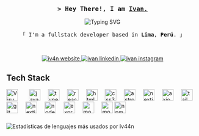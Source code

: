 <h3 align="center">
        <samp>&gt; Hey There!, I am
                <b><a target="_blank" href="https://iv4n.dev">Ivan.</a></b>
        </samp>
</h3>

<p align="center">
    <img src="https://readme-typing-svg.demolab.com?font=Fira+Code&size=18&pause=1000&color=ff2468&center=true&random=false&width=435&lines=Web+Developer;2%2B+years+of+coding+experiencie;Always+learning+new+things" alt="Typing SVG" />
</p>

<p align="center"> 
    <samp>
        「 I'm a fullstack developer based in <b>Lima</b>, <b>Perú</b>. 」
    </samp>
</p>

<br>

<p align="center">
    <a href="https://iv4n.dev" target="_blank">
        <img src="https://img.shields.io/badge/Website-ff1f44?style=for-the-badge&logo=medium&logoColor=white" alt="iv4n website" />
    </a>
    <a href="https://www.linkedin.com/in/iv4n-dev/" target="_blank">
        <img src="https://img.shields.io/badge/LinkedIn-0A66C2?style=for-the-badge&logo=linkedin&logoColor=white" alt="ivan linkedin"/>
    </a>
    <a href="https://www.instagram.com/iv4n.dev/" target="_blank">
        <img src="https://img.shields.io/badge/Instagram-E4405F?style=for-the-badge&logo=instagram&logoColor=white" alt="ivan instagram" />
    </a>
</p>

###

<h2>Tech Stack</h2>

<div align="left">
    <img align="left" alt="Visual Studio Code" width="30px" src="https://cdn.jsdelivr.net/gh/devicons/devicon/icons/vscode/vscode-original.svg" style="padding-right:10px;" />
    <img width="12" />
    <img src="https://cdn.jsdelivr.net/gh/devicons/devicon/icons/javascript/javascript-original.svg" height="30" alt="javascript logo"  />
    <img width="12" />
    <img src="https://cdn.jsdelivr.net/gh/devicons/devicon/icons/typescript/typescript-original.svg" height="30" alt="typescript logo"  />
    <img width="12" />
    <img src="https://cdn.jsdelivr.net/gh/devicons/devicon/icons/react/react-original.svg" height="30" alt="react logo"  />
    <img width="12" />
    <img src="https://cdn.jsdelivr.net/gh/devicons/devicon/icons/html5/html5-original.svg" height="30" alt="html5 logo"  />
    <img width="12" />
    <img src="https://cdn.jsdelivr.net/gh/devicons/devicon/icons/css3/css3-original.svg" height="30" alt="css3 logo"  />
    <img width="12" />
    <img src="https://cdn.jsdelivr.net/gh/devicons/devicon/icons/astro/astro-original.svg" height="30" alt="astro logo">
    <img width="12" />
    <img src="https://cdn.jsdelivr.net/gh/devicons/devicon/icons/nextjs/nextjs-original.svg" height="30" alt="nextjs logo">
    <img width="12" />
    <img src="https://cdn.jsdelivr.net/gh/devicons/devicon/icons/axios/axios-plain.svg" height="30" alt="axios logo">
    <img width="12" />
    <img src="https://cdn.jsdelivr.net/gh/devicons/devicon/icons/tailwindcss/tailwindcss-original.svg" height="30" alt="tailwindcss logo">
    <img width="12" />
    <img src="https://cdn.jsdelivr.net/gh/devicons/devicon/icons/git/git-original.svg" height="30" alt="git logo"  />
    <img width="12" />
    <img src="https://cdn.jsdelivr.net/gh/devicons/devicon/icons/github/github-original.svg" height="30" alt="nextjs logo">
    <img width="12" />
    <img src="https://cdn.jsdelivr.net/gh/devicons/devicon/icons/nodejs/nodejs-original.svg" height="30" alt="node.js logo"  />
    <img width="12" />
    <img src="https://cdn.jsdelivr.net/gh/devicons/devicon/icons/express/express-original.svg" height="30" alt="express logo"  />
    <img width="12" />
    <img src="https://cdn.jsdelivr.net/gh/devicons/devicon/icons/mongodb/mongodb-original.svg" height="30" alt="mongodb logo"  />
    <img width="12" />
    <img src="https://cdn.jsdelivr.net/gh/devicons/devicon/icons/mongoose/mongoose-original.svg" height="30" alt="mongoose logo"  />
    <img src="https://cdn.jsdelivr.net/gh/devicons/devicon/icons/npm/npm-original-wordmark.svg" height="30" alt="npm logo">
    <img width="12" />
</div>

###

![Estadísticas de lenguajes más usados por Iv44n](https://github-readme-stats.vercel.app/api/top-langs/?username=Iv44n&hide_title=false&layout=compact&card_width=400&langs_count=5&theme=transparent&hide_border=true&text_color=00c07b&&title_color=0682ff)
